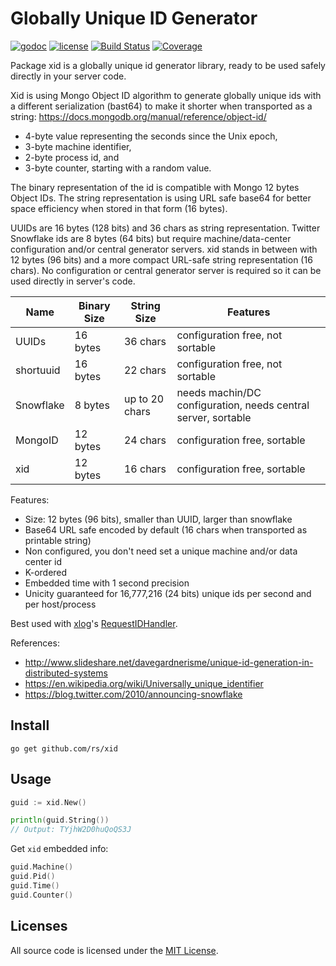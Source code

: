 # Globally Unique ID Generator

[![godoc](http://img.shields.io/badge/godoc-reference-blue.svg?style=flat)](https://godoc.org/github.com/rs/xid) [![license](http://img.shields.io/badge/license-MIT-red.svg?style=flat)](https://raw.githubusercontent.com/rs/xid/master/LICENSE) [![Build Status](https://travis-ci.org/rs/xid.svg?branch=master)](https://travis-ci.org/rs/xid) [![Coverage](http://gocover.io/_badge/github.com/rs/xid)](http://gocover.io/github.com/rs/xid)

Package xid is a globally unique id generator library, ready to be used safely directly in your server code.

Xid is using Mongo Object ID algorithm to generate globally unique ids with a different serialization (bast64) to make it shorter when transported as a string:
https://docs.mongodb.org/manual/reference/object-id/

- 4-byte value representing the seconds since the Unix epoch,
- 3-byte machine identifier,
- 2-byte process id, and
- 3-byte counter, starting with a random value.

The binary representation of the id is compatible with Mongo 12 bytes Object IDs.
The string representation is using URL safe base64 for better space efficiency when
stored in that form (16 bytes).

UUIDs are 16 bytes (128 bits) and 36 chars as string representation. Twitter Snowflake
ids are 8 bytes (64 bits) but require machine/data-center configuration and/or central
generator servers. xid stands in between with 12 bytes (96 bits) and a more compact
URL-safe string representation (16 chars). No configuration or central generator server
is required so it can be used directly in server's code.

| Name      | Binary Size | String Size    | Features
|-----------|-------------|----------------|----------------
| UUIDs     | 16 bytes    | 36 chars       | configuration free, not sortable
| shortuuid | 16 bytes    | 22 chars       | configuration free, not sortable
| Snowflake | 8 bytes     | up to 20 chars | needs machin/DC configuration, needs central server, sortable
| MongoID   | 12 bytes    | 24 chars       | configuration free, sortable
| xid       | 12 bytes    | 16 chars       | configuration free, sortable

Features:

- Size: 12 bytes (96 bits), smaller than UUID, larger than snowflake
- Base64 URL safe encoded by default (16 chars when transported as printable string)
- Non configured, you don't need set a unique machine and/or data center id
- K-ordered
- Embedded time with 1 second precision
- Unicity guaranteed for 16,777,216 (24 bits) unique ids per second and per host/process

Best used with [xlog](https://github.com/rs/xlog)'s
[RequestIDHandler](https://godoc.org/github.com/rs/xlog#RequestIDHandler).

References:

- http://www.slideshare.net/davegardnerisme/unique-id-generation-in-distributed-systems
- https://en.wikipedia.org/wiki/Universally_unique_identifier
- https://blog.twitter.com/2010/announcing-snowflake

## Install

    go get github.com/rs/xid

## Usage

```go
guid := xid.New()

println(guid.String())
// Output: TYjhW2D0huQoQS3J
```

Get `xid` embedded info:

```go
guid.Machine()
guid.Pid()
guid.Time()
guid.Counter()
```

## Licenses

All source code is licensed under the [MIT License](https://raw.github.com/rs/xid/master/LICENSE).
